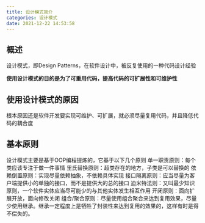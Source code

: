 ```yaml
---
title: 设计模式简介
categories: 设计模式
date: 2021-12-22 14:53:58
---
```


## 概述
设计模式，即Design Patterns，在软件设计中，被反复使用的一种代码设计经验  

**使用设计模式的目的是为了可重用代码，提高代码的可扩展性和可维护性**

## 使用设计模式的原因
根本原因还是软件开发要实现可维护、可扩展，就必须尽量复用代码，并且降低代码的耦合度

## 基本原则
设计模式主要是基于OOP编程提炼的，它基于以下几个原则
单一职责原则：每个类应该专注于做一件事情
里氏替换原则：超类存在的地方，子类是可以替换的
依赖倒置原则：实现尽量依赖抽象，不依赖具体实现
接口隔离原则：应当尽量为客户端提供小的单独的接口，而不是提供大的总的接口
迪米特法则：又叫最少知识原则，一个软件实体应当尽可能少的与其他实体发生相互作用
开闭原则：面向扩展开放，面向修改关闭
组合/聚合原则：尽量使用组合聚合来达到复用效果，尽量少使用继承。继承一定程度上是牺牲了封装性来达到复用的效果的，这样有时是得不偿失的。
